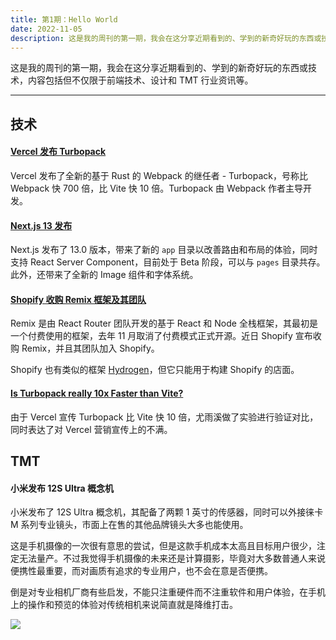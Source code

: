 ```yaml
---
title: 第1期：Hello World
date: 2022-11-05
description: 这是我的周刊的第一期，我会在这分享近期看到的、学到的新奇好玩的东西或技术。
---
```


这是我的周刊的第一期，我会在这分享近期看到的、学到的新奇好玩的东西或技术，内容包括但不仅限于前端技术、设计和 TMT 行业资讯等。

<hr />

<MusicPlayer
  title="怎么你"
  artist="陈默之"
  cover="https://p3-luna.douyinpic.com/img/tos-cn-v-2774c002/osMAgKid7CiQQFLz5D2QSftAAUaxALeCfXCGIo~c5_375x375.jpg"
  platform="@汽水音乐 "
  src="https://v11-luna.douyinvod.com/519dd0f056e30bab550fa2f78cda0554/676ce28b/video/tos/cn/tos-cn-ve-2774/oAXexkgzdapQACGADNALYUfbgeCCMtICQAXGiF/?a=8478&ch=0&cr=5&dr=0&cd=0%7C0%7C0%7C5&br=126&bt=126&ft=QTwr3yh8ffPdHK~2N12NvAq-antLjrKNP8oNRkaVXl8jljVhWL6&mime_type=audio_mp4&qs=6&rc=NDlmZzloNmlkOzhoZmg7OEBpajk1NGs5cnc7cjMzODlkNEA2Y2A0YC1hNTIxMzAxMjYuYSMxLS1kMmRrMmhgLS1kYS1zcw%3D%3D&btag=80000e00028000&dy_q=1735098913&l=20241225115513FFCC06F352E9B101E03A"
/>

<MusicPlayer
  title="怎么你"
  artist="陈默之"
  cover="https://y.gtimg.cn/music/photo_new/T002R150x150M000003mWb110sq7Ms_1.jpg?max_age=2592000"
  platform="QQ音乐"
  src="http://aqqmusic.tc.qq.com/C400000go7Er2DM3y9.m4a?guid=2569053662&vkey=1846A5B71915EBCD64A0C4D36F3C8674866C6DA35A9001D03301C4C3FF068E12DECE784AFFAFBAEEEB86227297477289CB7F1ECFC80A1EEA__v21ea05c9e&uin=&fromtag=123032&src=C400001sKA9X1O0sL0.m4a"
/>

## 技术

#### [Vercel 发布 Turbopack](https://vercel.com/blog/turbopack)

Vercel 发布了全新的基于 Rust 的 Webpack 的继任者 - Turbopack，号称比 Webpack 快 700 倍，比 Vite 快 10 倍。Turbopack 由 Webpack 作者主导开发。

#### [Next.js 13 发布](https://nextjs.org/blog/next-13)

Next.js 发布了 13.0 版本，带来了新的 `app` 目录以改善路由和布局的体验，同时支持 React Server Component，目前处于 Beta 阶段，可以与 `pages` 目录共存。此外，还带来了全新的 Image 组件和字体系统。

#### [Shopify 收购 Remix 框架及其团队](https://shopify.engineering/remix-joins-shopify)

Remix 是由 React Router 团队开发的基于 React 和 Node 全栈框架，其最初是一个付费使用的框架，去年 11 月取消了付费模式正式开源。近日 Shopify 宣布收购 Remix，并且其团队加入 Shopify。

Shopify 也有类似的框架 [Hydrogen](https://hydrogen.shopify.dev/)，但它只能用于构建 Shopify 的店面。

#### [Is Turbopack really 10x Faster than Vite?](https://github.com/yyx990803/vite-vs-next-turbo-hmr/discussions/8)

由于 Vercel 宣传 Turbopack 比 Vite 快 10 倍，尤雨溪做了实验进行验证对比，同时表达了对 Vercel 营销宣传上的不满。

## TMT

#### 小米发布 12S Ultra 概念机

小米发布了 12S Ultra 概念机，其配备了两颗 1 英寸的传感器，同时可以外接徕卡 M 系列专业镜头，市面上在售的其他品牌镜头大多也能使用。

这是手机摄像的一次很有意思的尝试，但是这款手机成本太高且目标用户很少，注定无法量产。不过我觉得手机摄像的未来还是计算摄影，毕竟对大多数普通人来说便携性最重要，而对画质有追求的专业用户，也不会在意是否便携。

倒是对专业相机厂商有些启发，不能只注重硬件而不注重软件和用户体验，在手机上的操作和预览的体验对传统相机来说简直就是降维打击。

![](/static/weekly/xiaomi-12s-ultra.jpg)
